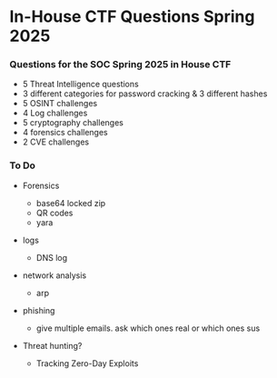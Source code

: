 # In-House CTF Questions Spring 2025
### Questions for the SOC Spring 2025 in House CTF

- 5 Threat Intelligence questions
- 3 different categories for password cracking & 3 different hashes
- 5 OSINT challenges
- 4 Log challenges
- 5 cryptography challenges
- 4 forensics challenges
- 2 CVE challenges

### To Do 
- Forensics
  - base64 locked zip
  - QR codes
  - yara
 
- logs
  - DNS log
 
- network analysis
  - arp
  
    
- phishing
  - give multiple emails. ask which ones real or which ones sus

- Threat hunting?
  - Tracking Zero-Day Exploits
    
